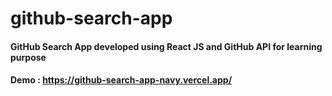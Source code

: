 # github-search-app
#### GitHub Search App developed using React JS and GitHub API for learning purpose
#### Demo : https://github-search-app-navy.vercel.app/

